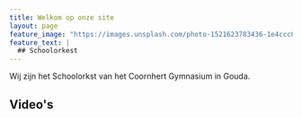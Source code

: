 ```yaml
---
title: Welkom op onze site
layout: page
feature_image: "https://images.unsplash.com/photo-1521623783436-1e4ccc0448c1?ixlib=rb-1.2.1&auto=format&fit=crop&w=750&q=80"
feature_text: |
  ## Schoolorkest
---
```


Wij zijn het Schoolorkst van het Coornhert Gymnasium in Gouda.

## Video's ##
